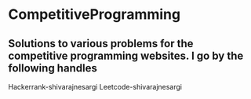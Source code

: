 # CompetitiveProgramming

## Solutions to various problems for the competitive programming websites. I go by the following handles

Hackerrank-shivarajnesargi
Leetcode-shivarajnesargi

